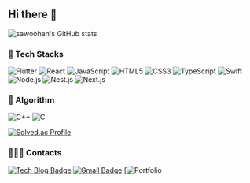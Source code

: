 ## Hi there 👋

![sawoohan's GitHub stats](https://github-readme-stats.vercel.app/api?username=saewoohan&show_icons=true&theme=radical)

### 🔭 Tech Stacks
  
![Flutter](https://img.shields.io/badge/Flutter-02569B.svg?&style=for-the-badge&logo=Flutter&logoColor=white)
![React](https://img.shields.io/badge/React-61DAFB.svg?&style=for-the-badge&logo=React&logoColor=white)
![JavaScript](https://img.shields.io/badge/JavaScript-F7DF1E.svg?&style=for-the-badge&logo=JavaScript&logoColor=white)
![HTML5](https://img.shields.io/badge/HTML5-E34F26.svg?&style=for-the-badge&logo=HTML5&logoColor=white)
![CSS3](https://img.shields.io/badge/CSS3-1572B6.svg?&style=for-the-badge&logo=CSS3&logoColor=white)
![TypeScript](https://img.shields.io/badge/TypeScript-3178C6.svg?&style=for-the-badge&logo=TypeScript&logoColor=white)
![Swift](https://img.shields.io/badge/Swift-F05138.svg?&style=for-the-badge&logo=Swift&logoColor=white)
![Node.js](https://img.shields.io/badge/Node.js-339933.svg?&style=for-the-badge&logo=Node.js&logoColor=white)
![Nest.js](https://img.shields.io/badge/nest.js-E0234E.svg?&style=for-the-badge&logo=nestjs&logoColor=white)
![Next.js](https://img.shields.io/badge/Next.js-E0234E.svg?&style=for-the-badge&logo=Next.js&logoColor=white)

### 👀 Algorithm

![C++](https://img.shields.io/badge/C++-00599C.svg?&style=for-the-badge&logo=C++&logoColor=white)
![C](https://img.shields.io/badge/C-A8B9CC.svg?&style=for-the-badge&logo=C&logoColor=white)

[![Solved.ac Profile](http://mazassumnida.wtf/api/v2/generate_badge?boj=saewoohan)](https://solved.ac/saewoohan/)

### 🧑🏻‍💻 Contacts

[![Tech Blog Badge](http://img.shields.io/badge/-Velog-white?style=flat-square&logo=Velog&link=https://velog.io/@saewoohan/)](https://velog.io/@saewoohan)
[![Gmail Badge](https://img.shields.io/badge/Gmail-d14836?style=flat-square&logo=Gmail&logoColor=white&link=mailto:hso2341@hanyang.ac.kr)](mailto:hso2341@hanyang.ac.kr)
[![Portfolio](https://www.saewoohan.site/)
